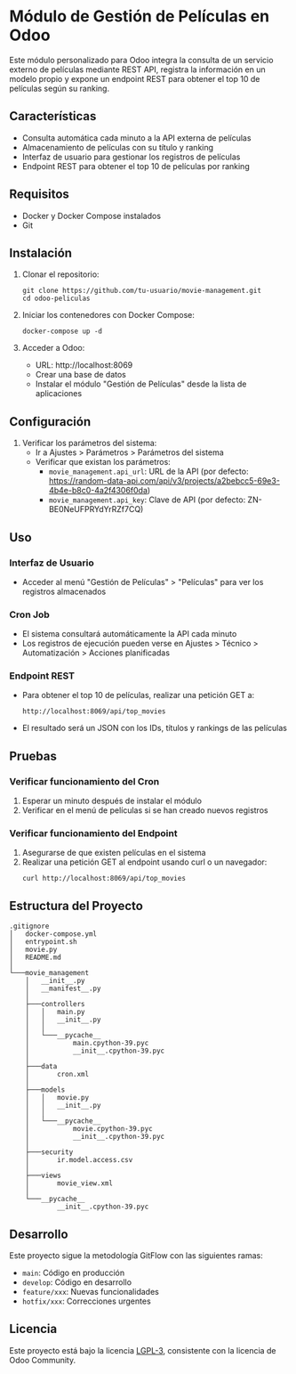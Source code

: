 # Módulo de Gestión de Películas en Odoo

Este módulo personalizado para Odoo integra la consulta de un servicio externo de películas mediante REST API, registra la información en un modelo propio y expone un endpoint REST para obtener el top 10 de películas según su ranking.

## Características

- Consulta automática cada minuto a la API externa de películas
- Almacenamiento de películas con su título y ranking
- Interfaz de usuario para gestionar los registros de películas
- Endpoint REST para obtener el top 10 de películas por ranking

## Requisitos

- Docker y Docker Compose instalados
- Git

## Instalación

1. Clonar el repositorio:
   ```
   git clone https://github.com/tu-usuario/movie-management.git
   cd odoo-peliculas
   ```

2. Iniciar los contenedores con Docker Compose:
   ```
   docker-compose up -d
   ```

3. Acceder a Odoo:
   - URL: http://localhost:8069
   - Crear una base de datos
   - Instalar el módulo "Gestión de Películas" desde la lista de aplicaciones

## Configuración

1. Verificar los parámetros del sistema:
   - Ir a Ajustes > Parámetros > Parámetros del sistema
   - Verificar que existan los parámetros:
     - `movie_management.api_url`: URL de la API (por defecto: https://random-data-api.com/api/v3/projects/a2bebcc5-69e3-4b4e-b8c0-4a2f4306f0da)
     - `movie_management.api_key`: Clave de API (por defecto: ZN-BE0NeUFPRYdYrRZf7CQ)

## Uso

### Interfaz de Usuario
- Acceder al menú "Gestión de Películas" > "Películas" para ver los registros almacenados

### Cron Job
- El sistema consultará automáticamente la API cada minuto
- Los registros de ejecución pueden verse en Ajustes > Técnico > Automatización > Acciones planificadas

### Endpoint REST
- Para obtener el top 10 de películas, realizar una petición GET a:
  ```
  http://localhost:8069/api/top_movies
  ```
- El resultado será un JSON con los IDs, títulos y rankings de las películas

## Pruebas

### Verificar funcionamiento del Cron
1. Esperar un minuto después de instalar el módulo
2. Verificar en el menú de películas si se han creado nuevos registros

### Verificar funcionamiento del Endpoint
1. Asegurarse de que existen películas en el sistema
2. Realizar una petición GET al endpoint usando curl o un navegador:
   ```
   curl http://localhost:8069/api/top_movies
   ```

## Estructura del Proyecto

```
.gitignore
│   docker-compose.yml
│   entrypoint.sh
│   movie.py
│   README.md
│   
└───movie_management
    │   __init__.py
    │   __manifest__.py
    │   
    ├───controllers
    │   │   main.py
    │   │   __init__.py
    │   │   
    │   └───__pycache__
    │           main.cpython-39.pyc
    │           __init__.cpython-39.pyc
    │
    ├───data
    │       cron.xml
    │
    ├───models
    │   │   movie.py
    │   │   __init__.py
    │   │
    │   └───__pycache__
    │           movie.cpython-39.pyc
    │           __init__.cpython-39.pyc
    │
    ├───security
    │       ir.model.access.csv
    │
    ├───views
    │       movie_view.xml
    │
    └───__pycache__
            __init__.cpython-39.pyc
```

## Desarrollo

Este proyecto sigue la metodología GitFlow con las siguientes ramas:
- `main`: Código en producción
- `develop`: Código en desarrollo
- `feature/xxx`: Nuevas funcionalidades
- `hotfix/xxx`: Correcciones urgentes

## Licencia

Este proyecto está bajo la licencia [LGPL-3](https://www.gnu.org/licenses/lgpl-3.0.html), consistente con la licencia de Odoo Community.
